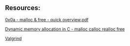 ## Resources:

[0x0a - malloc & free - quick overview.pdf](https://s3.amazonaws.com/alx-intranet.hbtn.io/uploads/misc/2021/1/a094c90e7f466bbeaa49cb24c8f04e7f27aaad41.pdf?X-Amz-Algorithm=AWS4-HMAC-SHA256&X-Amz-Credential=AKIARDDGGGOUSBVO6H7D%2F20231201%2Fus-east-1%2Fs3%2Faws4_request&X-Amz-Date=20231201T000819Z&X-Amz-Expires=86400&X-Amz-SignedHeaders=host&X-Amz-Signature=89d8ac7ecdceac495260cafd5802b1ed9dbb00e92691bc4e22789a26bc3d0cf6)

[Dynamic memory allocation in C - malloc calloc realloc free](https://www.youtube.com/watch?v=xDVC3wKjS64)

[Valgrind](https://valgrind.org/)
